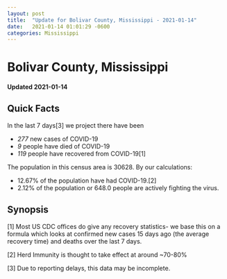 ```yaml
---
layout: post
title:  "Update for Bolivar County, Mississippi - 2021-01-14"
date:   2021-01-14 01:01:29 -0600
categories: Mississippi
---
```


# Bolivar County, Mississippi
#### Updated 2021-01-14

## Quick Facts

In the last 7 days[3] we project there have been
- *277* new cases of COVID-19
- *9* people have died of COVID-19
- *119* people have recovered from COVID-19[1]

The population in this census area is 30628. By our calculations:
- 12.67% of the population have had COVID-19.[2]
- 2.12% of the population or 648.0 people are actively fighting the virus.

## Synopsis




[1] Most US CDC offices do give any recovery statistics- we base this on a formula which looks at confirmed new cases
15 days ago (the average recovery time) and deaths over the last 7 days.

[2] Herd Immunity is thought to take effect at around ~70-80%

[3] Due to reporting delays, this data may be incomplete.
 
    